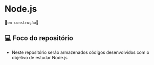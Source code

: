 # Node.js
🚧`em construção`🚧

## 💻 Foco do repositório
- Neste repositório serão armazenados códigos desenvolvidos com o objetivo de estudar Node.js 
